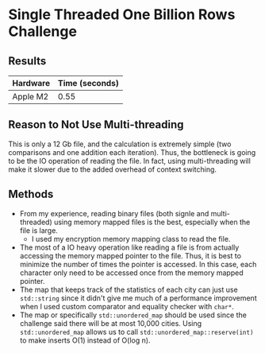 # Single Threaded One Billion Rows Challenge 


## Results
| Hardware | Time (seconds) |
|----------|----------------|
| Apple M2 | 0.55           |

## Reason to Not Use Multi-threading
This is only a 12 Gb file, and the calculation is extremely simple (two comparisons and one addition each iteration). 
Thus, the bottleneck is going to be the IO operation of reading the file. In fact, 
using multi-threading will make it slower due to the added overhead of context switching.

## Methods
- From my experience, reading binary files (both signle and multi-threaded) using memory mapped files is the best, especially when the file is large.
  - I used my encryption memory mapping class to read the file.
- The most of a IO heavy operation like reading a file is from actually accessing the memory mapped pointer to the file. Thus, it is best to minimize 
    the number of times the pointer is accessed. In this case, each character only need to be accessed once from the memory mapped pointer.
- The map that keeps track of the statistics of each city can just use `std::string` since it didn't give me much of a performance improvement when 
I used custom comparator and equality checker with `char*`. 
- The map or specifically `std::unordered_map` should be used since the challenge said there will be at most 10,000 cities. 
Using `std::unordered_map` allows us to call `std::unordered_map::reserve(int)` to make inserts O(1) instead of O(log n).

